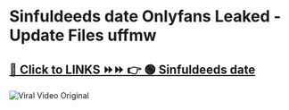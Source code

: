 
 # Sinfuldeeds date Onlyfans Leaked - Update Files uffmw

## <h2><a href="https://clipsfans.com/Sinfuldeeds_date&ref=git">🔗 Click to LINKS ⏩⏩ 👉 🟢 Sinfuldeeds date </a></h2>

<a href="https://clipsfans.com/Sinfuldeeds_date&ref=git" rel="nofollow" data-target="animated-image.originalLink"><img src="https://i.ibb.co.com/xMMVF88/686577567.gif" alt="Viral Video Original" style="max-width: 100%; display: inline-block;" data-target="animated-image.originalImage"></a>

